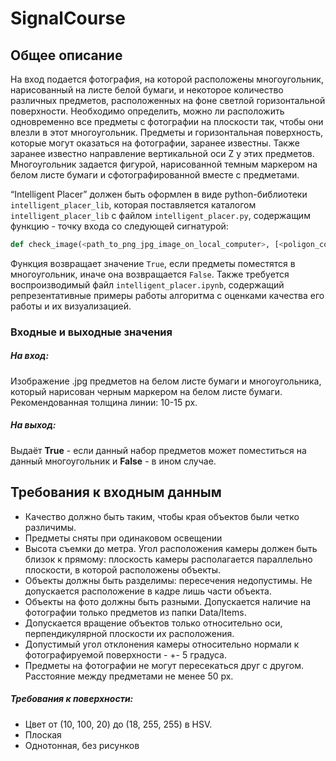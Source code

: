 # SignalCourse

## Общее описание


На вход подается фотография, на которой расположены многоугольник, нарисованный на листе белой бумаги, и некоторое количество
различных предметов, расположенных на фоне светлой горизонтальной поверхности.
 Необходимо определить, можно ли расположить одновременно все предметы с фотографии на плоскости так, чтобы они влезли в 
этот многоугольник.
 Предметы и горизонтальная поверхность, которые могут оказаться на фотографии, заранее известны. Также заранее известно 
направление вертикальной оси Z у этих предметов. Многоугольник задается фигурой, нарисованной темным маркером 
на белом листе бумаги и сфотографированной вместе с предметами.

“Intelligent Placer” должен быть оформлен в виде python-библиотеки `intelligent_placer_lib`, которая поставляется
каталогом `intelligent_placer_lib` с файлом `intelligent_placer.py`, содержащим функцию - точку входа со следующей сигнатурой:

```Python
def check_image(<path_to_png_jpg_image_on_local_computer>, [<poligon_coordinates>])
```

Функция возвращает значение `True`, если предметы поместятся в многоугольник, иначе она возвращается `False`. 
Также требуется воспроизводимый файл `intelligent_placer.ipynb`, содержащий репрезентативные примеры работы алгоритма
с оценками качества его работы и их визуализацией.


### Входные и выходные значения

##### На вход:

Изображение .jpg предметов на белом листе бумаги и многоугольника, который нарисован черным маркером на белом листе бумаги. Рекомендованная толщина линии: 10-15 px.

##### На выход:

Выдаёт **True** - если данный набор предметов может поместиться на данный многоугольник и **False** - в ином случае.

## Требования к входным данным

- Качество должно быть таким, чтобы края объектов были четко различимы.
- Предметы сняты при одинаковом освещении
- Высота съемки до метра. Угол расположения камеры должен быть близок к прямому: плоскость камеры располагается параллельно плоскости, в которой расположены объекты.
- Объекты должны быть разделимы: пересечения недопустимы. Не допускается расположение в кадре лишь части объекта.
- Объекты на фото должны быть разными. Допускается наличие на фотографии только предметов из папки Data/Items.
- Допускается вращение объектов только относительно оси, перпендикулярной плоскости их расположения.
- Допустимый угол отклонения камеры относительно нормали к фотографируемой поверхности - +- 5 градуса.
- Предметы на фотографии не могут пересекаться друг с другом. Расстояние между предметами не менее 50 px.

##### Требования к поверхности:
- Цвет от (10, 100, 20) до (18, 255, 255) в HSV.
- Плоская
- Однотонная, без рисунков
